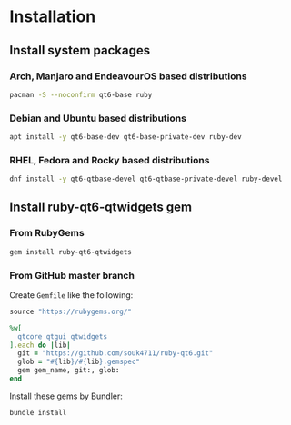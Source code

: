 # Installation

## Install system packages

### Arch, Manjaro and EndeavourOS based distributions

```sh
pacman -S --noconfirm qt6-base ruby
```

### Debian and Ubuntu based distributions

```sh
apt install -y qt6-base-dev qt6-base-private-dev ruby-dev
```

### RHEL, Fedora and Rocky based distributions

```sh
dnf install -y qt6-qtbase-devel qt6-qtbase-private-devel ruby-devel
```

## Install ruby-qt6-qtwidgets gem

### From RubyGems

```sh
gem install ruby-qt6-qtwidgets
```

### From GitHub master branch

Create `Gemfile` like the following:

```ruby
source "https://rubygems.org/"

%w[
  qtcore qtgui qtwidgets
].each do |lib|
  git = "https://github.com/souk4711/ruby-qt6.git"
  glob = "#{lib}/#{lib}.gemspec"
  gem gem_name, git:, glob:
end
```

Install these gems by Bundler:

```sh
bundle install
```
